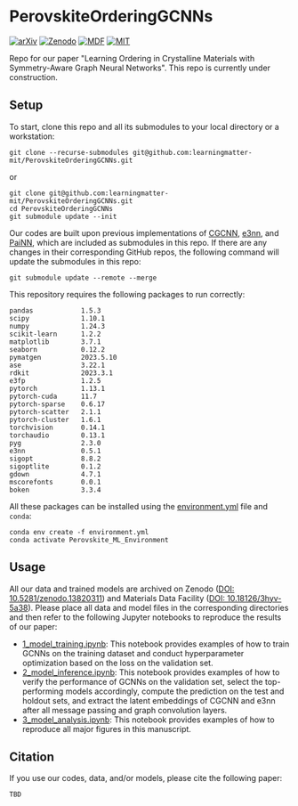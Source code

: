 # PerovskiteOrderingGCNNs

[![arXiv](https://img.shields.io/badge/arXiv-TBD-red.svg)]()
[![Zenodo](https://img.shields.io/badge/Zenodo-10.5281/zenodo.13820311-blue.svg)](https://doi.org/10.5281/zenodo.13820311)
[![MDF](https://img.shields.io/badge/Materials_Data_Facility-10.18126/ncqt--rh18-purple.svg)](https://doi.org/10.18126/ncqt-rh18)
[![MIT](https://img.shields.io/badge/License-MIT-black.svg)](https://opensource.org/license/mit)

Repo for our paper "Learning Ordering in Crystalline Materials with Symmetry-Aware Graph Neural Networks". This repo is currently under construction.

## Setup

To start, clone this repo and all its submodules to your local directory or a workstation:

```
git clone --recurse-submodules git@github.com:learningmatter-mit/PerovskiteOrderingGCNNs.git
```

or

```
git clone git@github.com:learningmatter-mit/PerovskiteOrderingGCNNs.git
cd PerovskiteOrderingGCNNs
git submodule update --init
```

Our codes are built upon previous implementations of [CGCNN](https://github.com/learningmatter-mit/PerovskiteOrderingGCNNs_cgcnn/tree/af4c0bf6606da1b46887ed8c29521d199d5e2798), [e3nn](https://github.com/learningmatter-mit/PerovskiteOrderingGCNNs_e3nn/tree/408b90e922a2a9c7bae2ad95433aae97d1a58494), and [PaiNN](https://github.com/learningmatter-mit/PerovskiteOrderingGCNNs_painn/tree/e7980a52af4936addc5fb03dbc50d4fc74fe98fc), which are included as submodules in this repo. If there are any changes in their corresponding GitHub repos, the following command will update the submodules in this repo:

```
git submodule update --remote --merge
```

This repository requires the following packages to run correctly:

```
pandas            1.5.3
scipy             1.10.1
numpy             1.24.3
scikit-learn      1.2.2
matplotlib        3.7.1
seaborn           0.12.2
pymatgen          2023.5.10
ase               3.22.1
rdkit             2023.3.1
e3fp              1.2.5
pytorch           1.13.1
pytorch-cuda      11.7
pytorch-sparse    0.6.17
pytorch-scatter   2.1.1
pytorch-cluster   1.6.1
torchvision       0.14.1
torchaudio        0.13.1
pyg               2.3.0
e3nn              0.5.1
sigopt            8.8.2
sigoptlite        0.1.2
gdown             4.7.1
mscorefonts       0.0.1
boken             3.3.4
```

All these packages can be installed using the [environment.yml](environment.yml) file and `conda`:

```
conda env create -f environment.yml
conda activate Perovskite_ML_Environment
```

## Usage

All our data and trained models are archived on Zenodo ([DOI: 10.5281/zenodo.13820311](https://doi.org/10.5281/zenodo.13820311)) and Materials Data Facility ([DOI: 10.18126/3hyv-5a38](https://doi.org/10.18126/3hyv-5a38)). Please place all data and model files in the corresponding directories and then refer to the following Jupyter notebooks to reproduce the results of our paper:

- [1_model_training.ipynb](1_model_training.ipynb): This notebook provides examples of how to train GCNNs on the training dataset and conduct hyperparameter optimization based on the loss on the validation set.
- [2_model_inference.ipynb](2_model_inference.ipynb): This notebook provides examples of how to verify the performance of GCNNs on the validation set, select the top-performing models accordingly, compute the prediction on the test and holdout sets, and extract the latent embeddings of CGCNN and e3nn after all message passing and graph convolution layers.
- [3_model_analysis.ipynb](3_model_analysis.ipynb): This notebook provides examples of how to reproduce all major figures in this manuscript.

## Citation

If you use our codes, data, and/or models, please cite the following paper:

```
TBD
```
